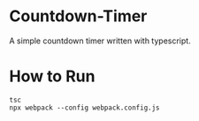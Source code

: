 # Countdown-Timer
A simple countdown timer written with typescript.

# How to Run
```
tsc
npx webpack --config webpack.config.js
```
